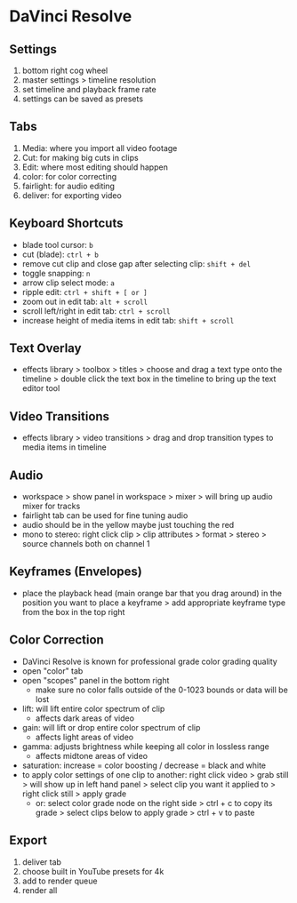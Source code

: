 # DaVinci Resolve

## Settings
1. bottom right cog wheel
1. master settings > timeline resolution
1. set timeline and playback frame rate
1. settings can be saved as presets

## Tabs
1. Media: where you import all video footage
1. Cut: for making big cuts in clips
1. Edit: where most editing should happen
1. color: for color correcting
1. fairlight: for audio editing
1. deliver: for exporting video

## Keyboard Shortcuts
- blade tool cursor: `b`
- cut (blade): `ctrl + b`
- remove cut clip and close gap after selecting clip: `shift + del`
- toggle snapping: `n`
- arrow clip select mode: `a`
- ripple edit: `ctrl + shift + [ or ]`
- zoom out in edit tab: `alt + scroll`
- scroll left/right in edit tab: `ctrl + scroll`
- increase height of media items in edit tab: `shift + scroll`

## Text Overlay
- effects library > toolbox > titles > choose and drag a text type onto the timeline > double click the text box in the timeline to bring up the text editor tool

## Video Transitions
- effects library > video transitions > drag and drop transition types to media items in timeline

## Audio
- workspace > show panel in workspace > mixer > will bring up audio mixer for tracks
- fairlight tab can be used for fine tuning audio
- audio should be in the yellow maybe just touching the red
- mono to stereo: right click clip > clip attributes > format > stereo > source channels both on channel 1

## Keyframes (Envelopes)
- place the playback head (main orange bar that you drag around) in the position you want to place a keyframe > add appropriate keyframe type from the box in the top right

## Color Correction
- DaVinci Resolve is known for professional grade color grading quality
- open "color" tab
- open "scopes" panel in the bottom right
  - make sure no color falls outside of the 0-1023 bounds or data will be lost
- lift: will lift entire color spectrum of clip
  - affects dark areas of video
- gain: will lift or drop entire color spectrum of clip
  - affects light areas of video
- gamma: adjusts brightness while keeping all color in lossless range
  - affects midtone areas of video
- saturation: increase = color boosting / decrease = black and white
- to apply color settings of one clip to another: right click video > grab still > will show up in left hand panel > select clip you want it applied to > right click still > apply grade
  - or: select color grade node on the right side > ctrl + c to copy its grade > select clips below to apply grade > ctrl + v to paste

## Export
1. deliver tab
1. choose built in YouTube presets for 4k
1. add to render queue
1. render all
